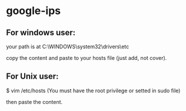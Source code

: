 # google-ips
## For windows user:

your path is at C:\WINDOWS\system32\drivers\etc

copy the content and paste to your hosts file (just add, not cover).

## For Unix user:

$ vim /etc/hosts (You must have the root privilege or setted in sudo file)

then paste the content.
